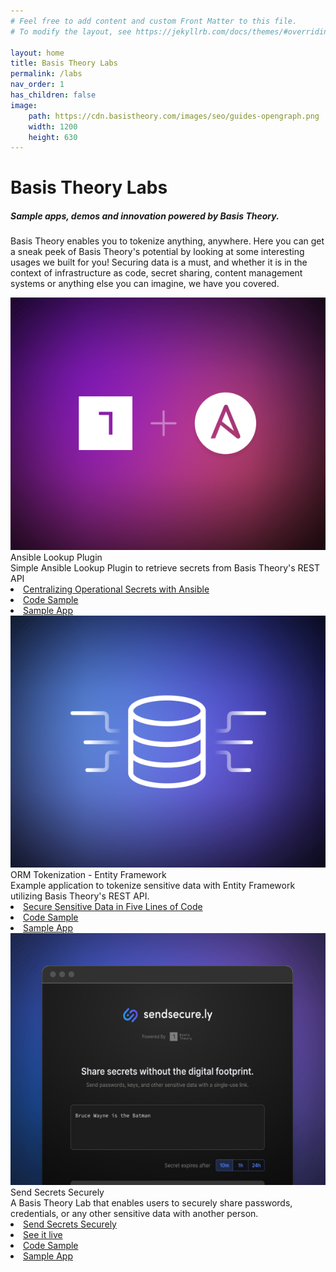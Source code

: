 ```yaml
---
# Feel free to add content and custom Front Matter to this file.
# To modify the layout, see https://jekyllrb.com/docs/themes/#overriding-theme-defaults

layout: home
title: Basis Theory Labs
permalink: /labs
nav_order: 1
has_children: false
image:
    path: https://cdn.basistheory.com/images/seo/guides-opengraph.png
    width: 1200
    height: 630
---
```


<html>
    <head>
        <meta charset="utf-8">
        <title>Basis Theory Labs</title>
    </head>
    <body>
        <div class="header">
            <h1>Basis Theory Labs</h1>
            <h5>Sample apps, demos and innovation powered by Basis Theory.</h5>
            <p class="header-description">
            Basis Theory enables you to tokenize anything, anywhere. Here you can get a sneak peek of Basis Theory's potential by looking at some interesting usages we built for you! Securing data is a must, and whether it is in the context of infrastructure as code, secret sharing, content management systems or anything else you can imagine, we have you covered. 
            </p>
        </div>
        <div class="cards labs">
            <div class="card lab">
                <div class="lab-content">
                    <div class="lab-image-container">
                        <img class="lab-image" src="./assets/images/labs/ansible.svg" alt="Ansible Lookup Plugin">
                    </div>    
                    <div class="lab-details">
                        <div class="card-title">Ansible Lookup Plugin</div>
                        <div class="card-description">Simple Ansible Lookup Plugin to retrieve secrets from Basis Theory's REST API</div>
                        <div class="lab-links">
                            <li class="book-icon"><a href="https://basistheory.com/blog/centralized-operational-secrets-ansible">Centralizing Operational Secrets with Ansible</a></li>
                            <li class="code-icon"><a href="https://github.com/Basis-Theory-Labs/basistheory-ansible-lookup">Code Sample</a></li>
                            <li class="download-icon"><a href="https://github.com/Basis-Theory-Labs/basistheory-ansible-lookup/archive/refs/heads/main.zip">Sample App</a></li>
                        </div>
                    </div>
                </div>
            </div>
            <div class="card lab">
                <div class="lab-content">
                    <img class="lab-image" src="./assets/images/labs/orm.svg" alt="ORM Tokenization">
                    <div class="lab-details">
                        <div class="card-title">ORM Tokenization - Entity Framework</div>
                        <div class="card-description">Example application to tokenize sensitive data with Entity Framework utilizing Basis Theory's REST API.</div>
                        <div class="lab-links">
                            <li class="book-icon"><a href="https://basistheory.com/blog/secure-sensitive-data-five-lines-of-code">Secure Sensitive Data in Five Lines of Code</a></li>
                            <li class="code-icon"><a href="https://github.com/Basis-Theory-Labs/orm-tokenization-example">Code Sample</a></li>
                            <li class="download-icon"><a href="https://github.com/Basis-Theory-Labs/orm-tokenization-example/archive/refs/heads/master.zip">Sample App</a></li>
                        </div>
                    </div>
                </div>
            </div>
            <div class="card lab">
                <div class="lab-content">
                    <img class="lab-image" src="./assets/images/labs/send-secure.svg" alt="Send Secure">
                    <div class="lab-details">
                        <div class="card-title">Send Secrets Securely</div>
                        <div class="card-description">A Basis Theory Lab that enables users to securely share passwords, credentials, or any other sensitive data with another person.</div>
                        <div class="lab-links">
                            <li class="book-icon"><a href="https://basistheory.com/blog/sendsecurely-free-safe-way-secret-sharing">Send Secrets Securely</a></li>
                            <li class="laptop-icon"><a href="https://sendsecure.ly/">See it live</a></li>
                            <li class="code-icon"><a href="https://github.com/Basis-Theory-Labs/send-securely">Code Sample</a></li>
                            <li class="download-icon"><a href="https://github.com/Basis-Theory-Labs/send-securely/archive/refs/heads/master.zip">Sample App</a></li>
                        </div>
                    </div>
                </div>
            </div>
        </div>
    </body>
</html>